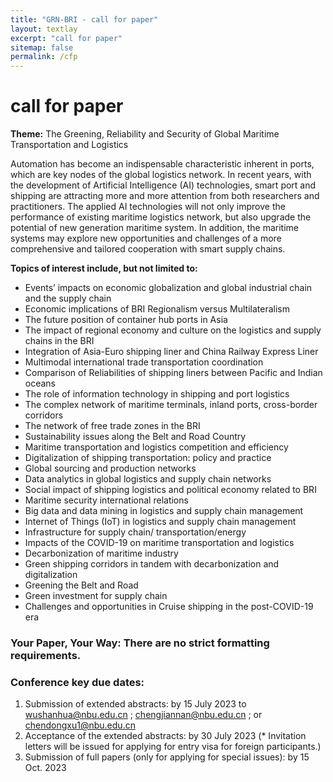 ```yaml
---
title: "GRN-BRI - call for paper"
layout: textlay
excerpt: "call for paper"
sitemap: false
permalink: /cfp
---
```


# call for paper

**Theme:** The Greening, Reliability and Security of Global Maritime Transportation and Logistics

Automation has become an indispensable characteristic inherent in ports, which are key nodes of the global logistics network. In recent years, with the development of Artificial Intelligence (AI) technologies, smart port and shipping are attracting more and more attention from both researchers and practitioners. The applied AI technologies will not only improve the performance of existing maritime logistics network, but also upgrade the potential of new generation maritime system. In addition, the maritime systems may explore new opportunities and challenges of a more comprehensive and tailored cooperation with smart supply chains.  

**Topics of interest include, but not limited to:**

 <ul>                
<li>Events’ impacts on economic globalization and global industrial chain and the supply chain</li>
<li>Economic implications of BRI Regionalism versus Multilateralism</li>
<li>The future position of container hub ports in Asia</li>
<li>The impact of regional economy and culture on the logistics and supply chains in the BRI</li>
<li>Integration of Asia-Euro shipping liner and China Railway Express Liner</li>
<li>Multimodal international trade transportation coordination</li>
<li>Comparison of Reliabilities of shipping liners between Pacific and Indian oceans</li>
<li>The role of information technology in shipping and port logistics</li>
<li>The complex network of maritime terminals, inland ports, cross-border corridors</li>
<li>The network of free trade zones in the BRI</li>
<li>Sustainability issues along the Belt and Road Country</li>
<li>Maritime transportation and logistics competition and efficiency</li>
<li>Digitalization of shipping transportation: policy and practice </li>
<li>Global sourcing and production networks</li>
<li>Data analytics in global logistics and supply chain networks</li>
<li>Social impact of shipping logistics and political economy related to BRI</li>
<li>Maritime security international relations</li>
<li>Big data and data mining in logistics and supply chain management</li>
<li>Internet of Things (IoT) in logistics and supply chain management</li>
<li>Infrastructure for supply chain/ transportation/energy</li>
<li>Impacts of the COVID-19 on maritime transportation and logistics</li>
<li>Decarbonization of maritime industry</li>
<li>Green shipping corridors in tandem with decarbonization and digitalization</li>
<li>Greening the Belt and Road</li>
<li>Green investment for supply chain</li>
<li>Challenges and opportunities in Cruise shipping in the post-COVID-19 era</li>
         </ul>       

### Your Paper, Your Way: There are no strict formatting requirements.

### Conference key due dates:
1. Submission of extended abstracts: by 15 July 2023 to wushanhua@nbu.edu.cn ; chengjiannan@nbu.edu.cn ; or chendongxu1@nbu.edu.cn
1. Acceptance of the extended abstracts: by 30 July 2023 (* Invitation letters will be issued for applying for entry visa for foreign participants.)
1. Submission of full papers (only for applying for special issues): by 15 Oct. 2023



